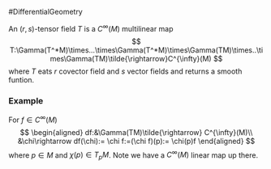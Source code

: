 #DifferentialGeometry

An $(r,s)$-tensor field $T$ is a $C^{\infty}(M)$   multilinear map
$$
T:\Gamma(T^*M)\times...\times\Gamma(T^*M)\times\Gamma(TM)\times..\times\Gamma(TM)\tilde{\rightarrow}C^{\infty}(M) 
$$
where $T$ eats $r$ covector field and $s$ vector fields and returns a smooth funtion.

### Example

For $f\in C^{\infty}(M)$ 
$$
\begin{aligned}
df:&\Gamma(TM)\tilde{\rightarrow} C^{\infty}(M)\\
&\chi\rightarrow df(\chi):= \chi f:=(\chi f)(p):= \chi(p)f
\end{aligned}
$$
where $p\in M$ and $\chi(p)\in T_pM$. Note we have a $C^{\infty}(M)$ linear map up there.